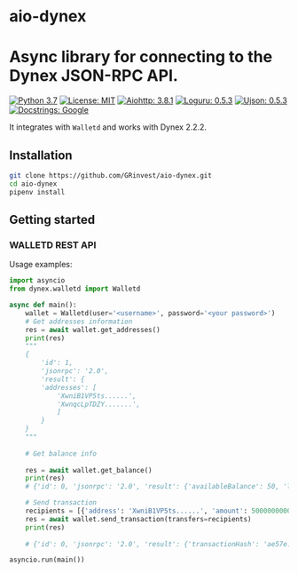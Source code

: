 # aio-dynex
# Async library for connecting to the Dynex JSON-RPC API.

[![Python 3.7](https://img.shields.io/badge/python-3.10-blue.svg)](https://www.python.org/downloads/release/python-370/)
[![License: MIT](https://img.shields.io/badge/License-MIT-yellow.svg)](https://opensource.org/licenses/MIT)
[![Aiohttp: 3.8.1](https://img.shields.io/badge/aiohttp-3.8.1-blue.svg)](https://github.com/aio-libs/aiohttp)
[![Loguru: 0.5.3](https://img.shields.io/badge/loguru-0.5.3-blue.svg)](https://github.com/Delgan/loguru)
[![Ujson: 0.5.3](https://img.shields.io/badge/ujson-5.1.0-blue.svg)](https://github.com/ultrajson/ultrajson)
[![Docstrings: Google](https://img.shields.io/badge/Docstrings-Google-black.svg)](https://sphinxcontrib-napoleon.readthedocs.io/en/latest/example_google.html)

It integrates with `Walletd` and works with Dynex 2.2.2.

## Installation

```bash
git clone https://github.com/GRinvest/aio-dynex.git
cd aio-dynex
pipenv install
```

## Getting started

### WALLETD REST API

Usage examples:
```python
import asyncio
from dynex.walletd import Walletd 

async def main():
    wallet = Walletd(user='<username>', password='<your password>')
    # Get addresses information
    res = await wallet.get_addresses()
    print(res)
    """
    {
        'id': 1,
        'jsonrpc': '2.0',
        'result': {
        'addresses': [
            'XwniB1VP5ts......',
            'XwnqcLpTDZY.......',
            ]
        }
    }
    """
    
    # Get balance info
    
    res = await wallet.get_balance()
    print(res)
    # {'id': 0, 'jsonrpc': '2.0', 'result': {'availableBalance': 50, 'lockedAmount': 0}}

    # Send transaction
    recipients = [{'address': 'XwniB1VP5ts......', 'amount': 50000000000}]
    res = await wallet.send_transaction(transfers=recipients)
    print(res)
    
    # {'id': 0, 'jsonrpc': '2.0', 'result': {'transactionHash': 'ae57e...'}}

asyncio.run(main())

```
